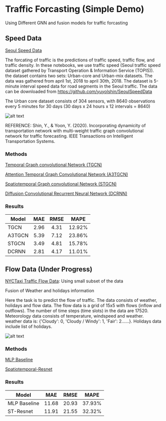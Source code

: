 # Traffic Forcasting (Simple Demo)
Using Different GNN and fusion models for traffic forcasting

## Speed Data

[Seoul Speed Data](https://github.com/yuyolshin/SeoulSpeedData)

The forcating of traffic is the predictions of traffic speed, traffic flow, and traffic density. In these notebooks, we use traffic speed (Seoul traffic speed dataset gathered by Transport Operation & Information Service (TOPIS)). the dataset contains two sets: Urban-core and Urban-mix datasets. The data was gathered from april 1st, 2018 to april 30th, 2018. The dataset is 5-minute interval speed data for road segments in the Seoul traffic. The data can be downloaded from https://github.com/yuyolshin/SeoulSpeedData

The Urban core dataset consists of 304 sensors, with 8640 observations every 5 minutes for 30 days (30 days x 24 hours x 12 intervals = 8640)

![alt text](https://user-images.githubusercontent.com/31876093/141141076-7d44ed1e-7868-4cf4-9e93-3597b1d97f9f.png)

REFERENCE: Shin, Y., & Yoon, Y. (2020). Incorporating dynamicity of transportation network with multi-weight traffic graph convolutional network for traffic forecasting. IEEE Transactions on Intelligent Transportation Systems.

### Methods

[Temporal Graph convolutional Network (TGCN)](https://github.com/mhmdrdwn/traffic/blob/main/speed/tgcn.ipynb)

[Attention Temporal Graph Convolutional Network (A3TGCN)](https://github.com/mhmdrdwn/traffic/blob/main/speed/a3tgcn.ipynb)

[Spatiotemporal Graph convolutional Network (STGCN)](https://github.com/mhmdrdwn/traffic/blob/main/speed/stgcn.ipynb)

[Diffusion Convolutional Recurrent Neural Network (DCRNN)](https://github.com/mhmdrdwn/traffic/blob/main/speed/dcrnn.ipynb)


### Results

| Model         | MAE    | RMSE   | MAPE   |
| ------------- |:------:|:------:|:------:|
| TGCN          |  2.96  |  4.31  | 12.92% |
| A3TGCN        |  5.39  |  7.12  | 23.86% |
| STGCN         |  3.49  |  4.81  | 15.78% |
| DCRNN         |  2.81  |  4.17  | 11.01% |


## Flow Data (Under Progress)

[NYCTaxi Traffic Flow Data](https://www1.nyc.gov/site/tlc/about/tlc-trip-record-data.page): Using small subset of the data


Fusion of Weather and holidays information

Here the task is to predict the flow of traffic. The data consists of weather, holidays and flow data. The flow data is a grid of 15x5 with flows (inflow and outflows). The number of time steps (time slots) in the data are 17520. Meteorology data consists of temperature, windspeed and weather. weather data is: {'Cloudy': 0, 'Cloudy / Windy': 1, 'Fair': 2......}. Holidays data include list of holidays. 

![alt text](https://raw.githubusercontent.com/mhmdrdwn/traffic/main/plots/grid.png)

### Methods

[MLP Baseline](https://github.com/mhmdrdwn/traffic/blob/main/flow/baseline_mlp.ipynb)

[Spatiotemporal-Resnet](https://github.com/mhmdrdwn/traffic/blob/main/flow/stresnet.ipynb)


### Results


| Model         | MAE    | RMSE   | MAPE   |
| ------------- |:------:|:------:|:------:|
| MLP Baseline  |  11.68 |  20.93 | 37.93% |
| ST-Resnet     |  11.91 |  21.55 | 32.32% |



